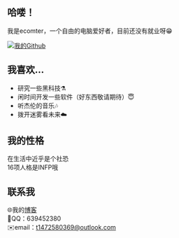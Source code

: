 ## 哈喽！
我是ecomter，一个自由的电脑爱好者，目前还没有就业呀😁

[![我的Github](https://github-readme-stats.vercel.app/api?username=easycomputer1)]()

## 我喜欢...
- 研究一些黑科技⚗️
- 闲时间开发一些软件（好东西敬请期待）😇
- 听杰伦的音乐🎶
- 拨开迷雾看未来☁️

## 我的性格

在生活中近乎是个社恐  
16项人格是INFP哦

## 联系我

🌐我的[博客](https:/eoud.eu.org)  
🐧QQ：639452380  
✉️email：t1472580369@outlook.com  
